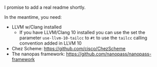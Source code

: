 I promise to add a real readme shortly.

In the meantime, you need:

- LLVM w/Clang installed
  - If you have LLVM/Clang 10 installed you can use the set the parameter
    `use-llvm-10-tailcc` to `#t` to use the `tailcc` calling convention added
    in LLVM 10
- Chez Scheme: https://github.com/cisco/ChezScheme
- The nanopas framework: https://github.com/nanopass/nanopass-framework
